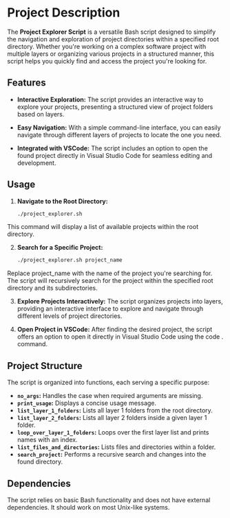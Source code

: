 # Project Description

The **Project Explorer Script** is a versatile Bash script designed to simplify the navigation and exploration of project directories within a specified root directory. Whether you're working on a complex software project with multiple layers or organizing various projects in a structured manner, this script helps you quickly find and access the project you're looking for.

## Features

- **Interactive Exploration:** The script provides an interactive way to explore your projects, presenting a structured view of project folders based on layers.

- **Easy Navigation:** With a simple command-line interface, you can easily navigate through different layers of projects to locate the one you need.

- **Integrated with VSCode:** The script includes an option to open the found project directly in Visual Studio Code for seamless editing and development.

## Usage

1. **Navigate to the Root Directory:**
   ```bash
   ./project_explorer.sh
This command will display a list of available projects within the root directory.

2. **Search for a Specific Project:**
   ```bash
   ./project_explorer.sh project_name
Replace project_name with the name of the project you're searching for. The script will recursively search for the project within the specified root directory and its subdirectories.

3. **Explore Projects Interactively:**
The script organizes projects into layers, providing an interactive interface to explore and navigate through different levels of project directories.

4. **Open Project in VSCode:**
After finding the desired project, the script offers an option to open it directly in Visual Studio Code using the code . command.

## Project Structure

The script is organized into functions, each serving a specific purpose:

- **`no_args`:** Handles the case when required arguments are missing.
- **`print_usage`:** Displays a concise usage message.
- **`list_layer_1_folders`:** Lists all layer 1 folders from the root directory.
- **`list_layer_2_folders`:** Lists all layer 2 folders inside a given layer 1 folder.
- **`loop_over_layer_1_folders`:** Loops over the first layer list and prints names with an index.
- **`list_files_and_directories`:** Lists files and directories within a folder.
- **`search_project`:** Performs a recursive search and changes into the found directory.

## Dependencies

The script relies on basic Bash functionality and does not have external dependencies. It should work on most Unix-like systems.
